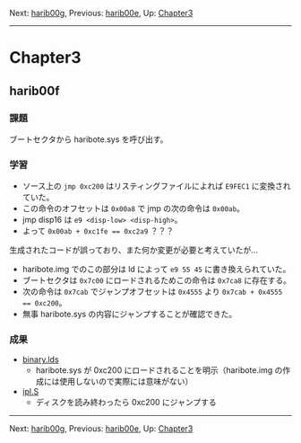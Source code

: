 Next: [harib00g](harib00g.md), Previous: [harib00e](harib00e.md), Up: [Chapter3](chapter3.md)

----

# Chapter3

## harib00f

### 課題

ブートセクタから haribote.sys を呼び出す。

### 学習

- ソース上の ```jmp 0xc200``` はリスティングファイルによれば ```E9FEC1``` に変換されていた。
- この命令のオフセットは ```0x00a8``` で jmp の次の命令は ```0x00ab```。
- jmp disp16 は ```e9 <disp-low> <disp-high>```。
- よって ```0x00ab + 0xc1fe == 0xc2a9``` ？？？

生成されたコードが誤っており、また何か変更が必要と考えていたが...

- haribote.img でのこの部分は ld によって ```e9 55 45``` に書き換えられていた。
- ブートセクタは ```0x7c00``` にロードされるためこの命令は ```0x7ca8``` に存在する。
- 次の命令は ```0x7cab``` でジャンプオフセットは ```0x4555``` より
  ```0x7cab + 0x4555 == 0xc200```。
- 無事 haribote.sys の内容にジャンプすることが確認できた。

### 成果

- [binary.lds](/binary.lds)
    - haribote.sys が 0xc200 にロードされることを明示（haribote.img の作成には使用しないので実際には意味がない）
- [ipl.S](/ipl.S)
    - ディスクを読み終わったら 0xc200 にジャンプする

----

Next: [harib00g](harib00g.md), Previous: [harib00e](harib00e.md), Up: [Chapter3](chapter3.md)
